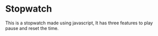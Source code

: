 # Stopwatch
This is a stopwatch made using javascript, It has three features to play pause and reset the time.
